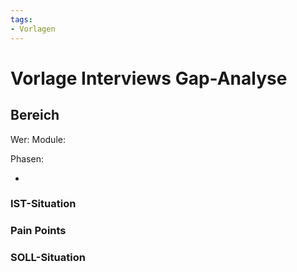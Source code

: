 ```yaml
---
tags:
- Vorlagen
---
```

# Vorlage Interviews Gap-Analyse

## Bereich

Wer: <!-- Wer sind die interviewten Personen und deren Rollen. -->
Module: <!-- Welche Odoo-Apps werden behandelt. -->

Phasen:
* <!-- Link auf die Odoo-Projekt Phase -->

### IST-Situation

<!-- Wie sieht die aktuelle Situation in diesem Bereich aus? -->
<!-- Wie sehen die bestehenden Prozesse aus? -->
<!-- Welche Systeme sind im Einsatz? -->

### Pain Points

<!-- Wo finden Medienbrüche statt? -->
<!-- Wo entsteht viel administrativer Aufwand? -->
<!-- Wo wird die Koordination mit internen oder externen Akteuren schwierig? -->

### SOLL-Situation

<!-- Wo können Prozesse verbessert werden? -->
<!-- Wie könnte der Einsatz von Odoo in diesem Bereich aussehen? -->